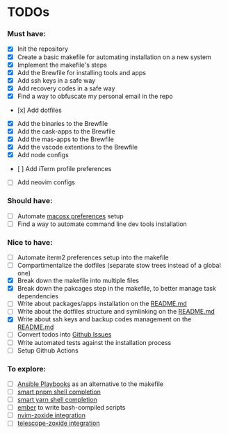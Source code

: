 # TODOs

### Must have:

- [x] Init the repository
- [x] Create a basic makefile for automating installation on a new system
- [x] Implement the makefile's steps
- [x] Add the Brewfile for installing tools and apps
- [x] Add ssh keys in a safe way
- [x] Add recovery codes in a safe way
- [x] Find a way to obfuscate my personal email in the repo
- [x] Add dotfiles
- [x] Add the binaries to the Brewfile
- [x] Add the cask-apps to the Brewfile
- [x] Add the mas-apps to the Brewfile
- [x] Add the vscode extentions to the Brewfile
- [x] Add node configs
- [ ] Add iTerm profile preferences
- [ ] Add neovim configs

### Should have:

- [ ] Automate [macosx preferences](https://github.com/mathiasbynens/dotfiles/blob/main/.macos) setup
- [ ] Find a way to automate command line dev tools installation

### Nice to have:

- [ ] Automate iterm2 preferences setup into the makefile
- [ ] Compartimentalize the dotfiles (separate stow trees instead of a global one)
- [x] Break down the makefile into multiple files
- [x] Break down the pakcages step in the makefile, to better manage task dependencies
- [ ] Write about packages/apps installation on the [README.md](/README.md)
- [ ] Write about the dotfiles structure and symlinking on the [README.md](/README.md)
- [x] Write about ssh keys and backup codes management on the [README.md](/README.md)
- [ ] Convert todos into [Github Issues](https://github.com/Amheklerior/dotfiles/issues)
- [ ] Write automated tests against the installation process
- [ ] Setup Github Actions

### To explore:

- [ ] [Ansible Playbooks](https://docs.ansible.com/ansible/latest/playbook_guide/playbooks_intro.html) as an alternative to the makefile
- [ ] [smart pnpm shell completion](https://github.com/g-plane/pnpm-shell-completion)
- [ ] [smart yarn shell completion](https://github.com/g-plane/zsh-yarn-autocompletions)
- [ ] [ember](https://amber-lang.com/) to write bash-compiled scripts
- [ ] [nvim-zoxide integration](https://github.com/nanotee/zoxide.vim)
- [ ] [telescope-zoxide integration](https://github.com/jvgrootveld/telescope-zoxide)
